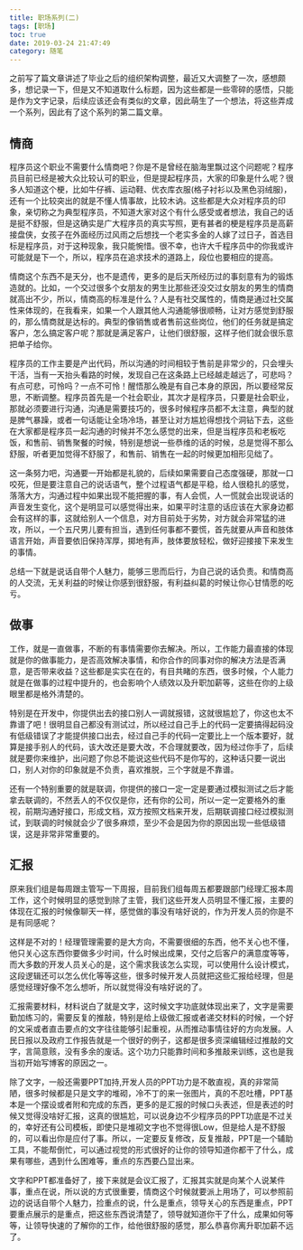 ```yaml
---
title: 职场系列(二)
tags: [职场]
toc: true
date: 2019-03-24 21:47:49
category: 随笔
---
```


之前写了篇文章讲述了毕业之后的组织架构调整，最近又大调整了一次，感想颇多，想记录一下，但是又不知道取什么标题，因为这些都是一些零碎的感悟，只能是作为文字记录，后续应该还会有类似的文章，因此萌生了一个想法，将这些弄成一个系列，因此有了这个系列的第二篇文章。
<!--more-->

## 情商

程序员这个职业不需要什么情商吧？你是不是曾经在脑海里飘过这个问题呢？程序员目前已经是被大众比较认可的职业，但是提起程序员，大家的印象是什么呢？很多人知道这个梗，比如牛仔裤、运动鞋、优衣库衣服(格子衬衫以及黑色羽绒服)，还有一个比较突出的就是不懂人情事故，比较木讷。这些都是大众对程序员的印象，亲切称之为典型程序员，不知道大家对这个有什么感受或者想法，我自己的话是挺不舒服，但是这确实是广大程序员的真实写照，更有甚者的梗是程序员是高薪接盘侠，女孩子在外面经历过风雨之后想找一个老实多金的人嫁了过日子，首选目标是程序员，对于这种现象，我只能惋惜。很不幸，也许大千程序员中的你我或许可能就是下一个，所以，程序员在追求技术的道路上，段位也要相应的提高。

情商这个东西不是天分，也不是遗传，更多的是后天所经历过的事刻意有为的锻炼造就的。比如，一个交过很多个女朋友的男生比那些还没交过女朋友的男生的情商就高出不少，所以，情商高的标准是什么？人是有社交属性的，情商是通过社交属性来体现的，在我看来，如果一个人跟其他人沟通能够很顺畅，让对方感觉到舒服的，那么情商就是达标的。典型的像销售或者售前这些岗位，他们的任务就是搞定客户，怎么搞定客户呢？那就是满足客户，让他们很舒服，这样子他们就会很乐意把单子给你。

程序员的工作主要是产出代码，所以沟通的时间相较于售前是非常少的，只会埋头干活，当有一天抬头看路的时候，发现自己在这条路上已经越走越远了，可悲吗？有点可悲，可怜吗？一点不可怜！醒悟那么晚是有自己本身的原因，所以要经常反思，不断调整。程序员首先是一个社会职业，其次才是程序员，只要是社会职业，那就必须要进行沟通，沟通是需要技巧的，很多时候程序员都不太注意，典型的就是脾气暴躁，或者一句话能让全场冷场，甚至让对方尴尬得想找个洞钻下去，这些在大家都是程序员一起沟通的时候并不怎么感觉的出来，但是当程序员和老板吃饭，和售前、销售聚餐的时候，特别是想说一些恭维的话的时候，总是觉得不那么舒服，听者更加觉得不舒服了，和售前、销售在一起的时候更加相形见绌了。

这一条努力吧，沟通要一开始都是礼貌的，后续如果需要自己态度强硬，那就一口咬死，但是要注意自己的说话语气，整个过程语气都是平稳，给人很稳扎的感觉，落落大方，沟通过程中如果出现不能把握的事，有人会慌，人一慌就会出现说话的声音发生变化，这个是明显可以感觉得出来，如果平时注意的话应该在大家身边都会有这样的事，这就给别人一个信息，对方目前处于劣势，对方就会非常猛的进攻，所以，一个五尺男儿要有担当，遇到任何事都不要慌，首先就要从声音和肢体语言开始，声音要依旧保持浑厚，掷地有声，肢体要放轻松，做好迎接接下来发生的事情。

总结一下就是说话自带个人魅力，能够三思而后行，为自己说的话负责。和情商高的人交流，无关利益的时候让你感到很舒服，有利益纠葛的时候让你心甘情愿的吃亏。

## 做事

工作，就是一直做事，不断的有事情需要你去解决。所以，工作能力最直接的体现就是你的做事能力，是否高效解决事情，和你合作的同事对你的解决方法是否满意，是否带来收益？这些都是实实在在的，有目共睹的东西，很多时候，个人能力就是在做事的过程中提升的，也会影响个人绩效以及升职加薪等，这些在你的上级眼里都是格外清楚的。

特别是在开发中，你提供出去的接口别人一调就报错，这就很尴尬了，你这也太不靠谱了吧！很明显自己都没有测试过，所以经过自己手上的代码一定要搞得起码没有低级错误了才能提供接口出去，经过自己手的代码一定要比上一个版本要好，就算是接手别人的代码，该大改还是要大改，不合理就要改，因为经过你手了，后续就是要你来维护，出问题了你总不能说这些代码不是你写的，这种话只要一说出口，别人对你的印象就是不负责，喜欢推脱，三个字就是不靠谱。

还有一个特别重要的就是联调，你提供的接口一定一定是要通过模拟测试之后才能拿去联调的，不然丢人的不仅仅是你，还有你的公司，所以一定一定要格外的重视，前期沟通好接口，形成文档，双方按照文档来开发，后期联调接口经过模拟测试，到联调的时候就会少了很多麻烦，至少不会是因为你的原因出现一些低级错误，这是非常非常重要的。


## 汇报

原来我们组是每周跟主管写一下周报，目前我们组每周五都要跟部门经理汇报本周工作，这个时候明显的感觉到除了主管，我们这些开发人员明显不懂汇报，主要的体现在汇报的时候像聊天一样，感觉做的事没有啥好说的，作为开发人员的你是不是有同感呢？

这样是不对的！经理管理需要的是大方向，不需要很细的东西，他不关心也不懂，他只关心这东西你要做多少时间，什么时候出成果，交付之后客户的满意度等等，而大多数的开发人员关心的是，这个需求我该怎么实现，可以使用什么设计模式，这段逻辑还可以怎么优化等等这些，很多时候开发人员就把这些汇报给经理，但是感觉经理好像不怎么想听，所以就觉得没有啥好说的了。

汇报需要材料，材料说白了就是文字，这时候文字功底就体现出来了，文字是需要勤加练习的，需要反复的推敲，特别是给上级做汇报或者递交材料的时候，一个好的文采或者直击要点的文字往往能够引起重视，从而推动事情往好的方向发展。人民日报以及政府工作报告就是一个很好的例子，这都是很多资深编辑经过推敲的文字，言简意赅，没有多余的废话。这个功力只能靠时间和多推敲来训练，这也是我当初开始写博客的原因之一。

除了文字，一般还需要PPT加持,开发人员的PPT功力是不敢直视，真的非常简陋，很多时候都是只是文字的堆砌，冷不丁的来一张图片，真的不忍吐槽，PPT基本是一个摆设或者附和完成的东西，更多的是汇报的时候口头表述，但是表述的时候又觉得没啥好汇报，这真的很尴尬，可以说身边不少程序员的PPT功底是不过关的，幸好还有公司模板，即使只是堆砌文字也不觉得很Low，但是给人是不舒服的，可以看出你是应付了事。所以，一定要反复修改，反复推敲，PPT是一个辅助工具，不能帮倒忙，可以通过视觉的形式很好的让你的领导知道你都干了什么，成果有哪些，遇到什么困难等，重点的东西要凸显出来。

文字和PPT都准备好了，接下来就是会议汇报了，汇报其实就是向某个人说某件事，重点在说，所以说的方式很重要，情商这个时候就要派上用场了，可以参照前边的说话自带个人魅力，捡重点的说，什么是重点，领导关心的东西是重点，PPT要重点展示的是重点，把这些东西说清楚了，领导就知道你干了什么，成果如何等等，让领导快速的了解你的工作，给他很舒服的感觉，那么恭喜你离升职加薪不远了。





